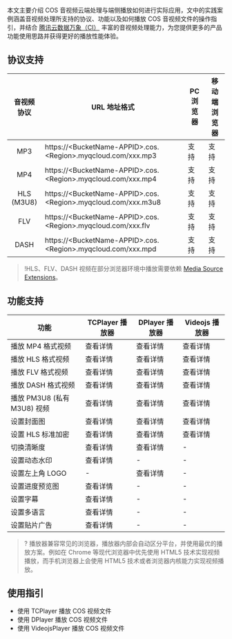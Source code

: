 本文主要介绍 COS 音视频云端处理与端侧播放如何进行实际应用，文中的实践案例涵盖音视频处理所支持的协议、功能以及如何播放 COS 音视频文件的操作指引，并结合 [腾讯云数据万象（CI）](https://www.tencentcloud.com/document/product/1045/46980) 丰富的音视频处理能力，为您提供更多的产品功能使用思路并获得更好的播放性能体验。

## 协议支持

|   音视频协议    | URL 地址格式                                                 | PC 浏览器 | 移动端浏览器 |
| :-------------: | ------------------------------------------------------------ | --------- | ------------ |
|       MP3       | https://&lt;BucketName-APPID&gt;.cos.&lt;Region&gt;.myqcloud.com/xxx.mp3 | 支持      | 支持         |
|       MP4       | https://&lt;BucketName-APPID&gt;.cos.&lt;Region&gt;.myqcloud.com/xxx.mp4 | 支持      | 支持         |
| HLS<br/>(M3U8) | https://&lt;BucketName-APPID&gt;.cos.&lt;Region&gt;.myqcloud.com/xxx.m3u8 | 支持      | 支持         |
|       FLV       | https://&lt;BucketName-APPID&gt;.cos.&lt;Region&gt;.myqcloud.com/xxx.flv | 支持      | 支持         |
|      DASH       | https://&lt;BucketName-APPID&gt;.cos.&lt;Region&gt;.myqcloud.com/xxx.mpd | 支持      | 支持         |

>!HLS、FLV、DASH 视频在部分浏览器环境中播放需要依赖 <a href="https://caniuse.com/?search=Media Source Extensions">Media Source Extensions</a>。

## 功能支持

| 功能                       | TCPlayer 播放器 | DPlayer 播放器 | Videojs 播放器 |
| -------------------------- | --------------- | -------------- | -------------- |
| 播放 MP4 格式视频          | 查看详情        | 查看详情       | 查看详情       |
| 播放 HLS 格式视频          | 查看详情        | 查看详情       | 查看详情       |
| 播放 FLV 格式视频          | 查看详情        | 查看详情       | 查看详情       |
| 播放 DASH 格式视频         | 查看详情        | 查看详情       | 查看详情       |
| 播放 PM3U8 (私有M3U8) 视频 | 查看详情        | 查看详情       | 查看详情       |
| 设置封面图                 | 查看详情        | 查看详情       | 查看详情       |
| 设置 HLS 标准加密          | 查看详情        | 查看详情       | 查看详情       |
| 切换清晰度                 | 查看详情        | 查看详情       | -              |
| 设置动态水印               | 查看详情        | -              | -              |
| 设置左上角 LOGO            | -               | 查看详情       | -              |
| 设置进度预览图             | 查看详情        | -              | -              |
| 设置字幕                   | 查看详情        | -              | -              |
| 设置多语言                 | 查看详情        | -              | -              |
| 设置贴片广告               | 查看详情        | -              | -              |

>? 播放器兼容常见的浏览器，播放器内部会自动区分平台，并使用最优的播放方案。例如在 Chrome 等现代浏览器中优先使用 HTML5 技术实现视频播放，而手机浏览器上会使用 HTML5 技术或者浏览器内核能力实现视频播放。

## 使用指引
- 使用 TCPlayer 播放 COS 视频文件
- 使用 DPlayer 播放 COS 视频文件
- 使用 VideojsPlayer 播放 COS 视频文件


